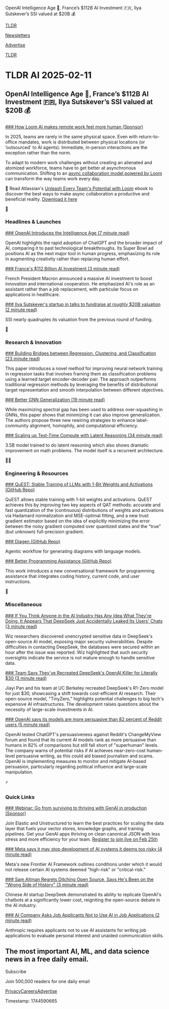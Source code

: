 OpenAI Intelligence Age 🤖, France’s $112B AI Investment 🇫🇷, Ilya Sutskever’s SSI valued at $20B 💰

[TLDR](/)

[Newsletters](/newsletters)

[Advertise](https://advertise.tldr.tech/)

[TLDR](/)

# TLDR AI 2025-02-11

## OpenAI Intelligence Age 🤖, France’s $112B AI Investment 🇫🇷, Ilya Sutskever’s SSI valued at $20B 💰

### 

[### How Loom AI makes remote work feel more human (Sponsor)](https://www.atlassian.com/software/loom/resources/unleash-every-teams-potential?utm_source=tldr&amp;utm_medium=paid-display&amp;utm_campaign=P:loom*O:clm*C:gated-pdf*H:fy25q3*I:loom-ent-awareness*Y:loom*)

In 2025, teams are rarely in the same physical space. Even with return-to-office mandates, work is distributed between physical locations (or ‘outsourced' to AI agents). Immediate, in-person interactions are the exception rather than the norm.

To adapt to modern work challenges without creating an alienated and atomized workforce, teams have to get better at asynchronous communication. Shifting to an [async collaboration model powered by Loom](https://www.atlassian.com/software/loom/resources/unleash-every-teams-potential?utm_source=tldr&utm_medium=paid-display&utm_campaign=P:loom*O:clm*C:gated-pdf*H:fy25q3*I:loom-ent-awareness*Y:loom*) can transform the way teams work every day.

📘 Read Atlassian's [Unleash Every Team's Potential with Loom](https://www.atlassian.com/software/loom/resources/unleash-every-teams-potential?utm_source=tldr&utm_medium=paid-display&utm_campaign=P:loom*O:clm*C:gated-pdf*H:fy25q3*I:loom-ent-awareness*Y:loom*) ebook to discover the best ways to make async collaboration a productive and beneficial reality. [Download it here](https://www.atlassian.com/software/loom/resources/unleash-every-teams-potential?utm_source=tldr&utm_medium=paid-display&utm_campaign=P:loom*O:clm*C:gated-pdf*H:fy25q3*I:loom-ent-awareness*Y:loom*)

🚀

### Headlines & Launches

[### OpenAI Introduces the Intelligence Age (7 minute read)](https://openai.com/global-affairs/introducing-the-intelligence-age/?utm_source=tldrai)

OpenAI highlights the rapid adoption of ChatGPT and the broader impact of AI, comparing it to past technological breakthroughs. Its Super Bowl ad positions AI as the next major tool in human progress, emphasizing its role in augmenting creativity rather than replacing human effort.

[### France's $112 Billion AI Investment (3 minute read)](https://www.aa.com.tr/en/europe/macron-announces-112b-in-ai-investment-over-coming-years/3477218?utm_source=tldrai)

French President Macron announced a massive AI investment to boost innovation and international cooperation. He emphasized AI's role as an assistant rather than a job replacement, with particular focus on applications in healthcare.

[### Ilya Sutskever's startup in talks to fundraise at roughly $20B valuation (2 minute read)](https://techcrunch.com/2025/02/07/report-ilya-sutskevers-startup-in-talks-to-fundraise-at-roughly-20b-valuation/?utm_source=tldrai)

SSI nearly quadruples its valuation from the previous round of funding.

🧠

### Research & Innovation

[### Building Bridges between Regression, Clustering, and Classification (23 minute read)](https://arxiv.org/abs/2502.02996?utm_source=tldrai)

This paper introduces a novel method for improving neural network training in regression tasks that involves framing them as classification problems using a learned target encoder-decoder pair. The approach outperforms traditional regression methods by leveraging the benefits of distributional target representation and smooth interpolation between different objectives.

[### Better GNN Generalization (19 minute read)](https://arxiv.org/abs/2502.04891?utm_source=tldrai)

While maximizing spectral gap has been used to address over-squashing in GNNs, this paper shows that minimizing it can also improve generalization. The authors propose three new rewiring strategies to enhance label-community alignment, homophily, and computational efficiency.

[### Scaling up Test-Time Compute with Latent Reasoning (34 minute read)](https://arxiv.org/abs/2502.05171?utm_source=tldrai)

3.5B model trained to do latent reasoning which also shows dramatic improvement on math problems. The model itself is a recurrent architecture.

👨‍💻

### Engineering & Resources

[### QuEST: Stable Training of LLMs with 1-Bit Weights and Activations (GitHub Repo)](https://github.com/IST-DASLab/QuEST?utm_source=tldrai)

QuEST allows stable training with 1-bit weights and activations. QuEST achieves this by improving two key aspects of QAT methods: accurate and fast quantization of the (continuous) distributions of weights and activations via Hadamard normalization and MSE-optimal fitting, and a new trust gradient estimator based on the idea of explicitly minimizing the error between the noisy gradient computed over quantized states and the "true" (but unknown) full-precision gradient.

[### Diagen (GitHub Repo)](https://github.com/southbridgeai/diagen?utm_source=tldrai)

Agentic workflow for generating diagrams with language models.

[### Better Programming Assistance (GitHub Repo)](https://github.com/TechxGenus/CursorCore?utm_source=tldrai)

This work introduces a new conversational framework for programming assistance that integrates coding history, current code, and user instructions.

🎁

### Miscellaneous

[### If You Think Anyone in the AI Industry Has Any Idea What They're Doing, It Appears That DeepSeek Just Accidentally Leaked Its Users' Chats (3 minute read)](https://futurism.com/the-byte/deepseak-leaks-user-chatlogs?utm_source=tldrai)

Wiz researchers discovered unencrypted sensitive data in DeepSeek's open-source AI model, exposing major security vulnerabilities. Despite difficulties in contacting DeepSeek, the databases were secured within an hour after the issue was reported. Wiz highlighted that such security oversights indicate the service is not mature enough to handle sensitive data.

[### Team Says They've Recreated DeepSeek's OpenAI Killer for Literally $30 (3 minute read)](https://futurism.com/researchers-deepseek-even-cheaper?utm_source=tldrai)

Jiayi Pan and his team at UC Berkeley recreated DeepSeek's R1-Zero model for just $30, showcasing a shift towards cost-efficient AI research. Their open-source model, "TinyZero," highlights potential challenges to big tech's expensive AI infrastructures. The development raises questions about the necessity of large-scale investments in AI.

[### OpenAI says its models are more persuasive than 82 percent of Reddit users (5 minute read)](https://arstechnica.com/ai/2025/02/are-ais-getting-dangerously-good-at-persuasion-openai-says-not-yet/?utm_source=tldrai)

OpenAI tested ChatGPT's persuasiveness against Reddit's ChangeMyView forum and found that its current AI models rank as more persuasive than humans in 82% of comparisons but still fall short of "superhuman" levels. The company warns of potential risks if AI achieves near-zero-cost human-level persuasive writing, as this could aid biased journalism and scams. OpenAI is implementing measures to monitor and mitigate AI-based persuasion, particularly regarding political influence and large-scale manipulation.

⚡️

### Quick Links

[### Webinar: Go from surviving to thriving with GenAI in production (Sponsor)](https://unstructured.io/webinars/elastic-webinar-genai-data-thriving-in-production?utm_source=tldr&amp;utm_medium=newsletter&amp;utm_campaign=wbn-2.25-25-elastic)

Join Elastic and Unstructured to learn the best practices for scaling the data layer that fuels your vector stores, knowledge graphs, and training pipelines. Get your GenAI apps thriving on clean canonical JSON with less stress and more efficiency for your team. [Register to join live on Feb 25th](https://unstructured.io/webinars/elastic-webinar-genai-data-thriving-in-production?utm_source=tldr&utm_medium=newsletter&utm_campaign=wbn-2.25-25-elastic)

[### Meta says it may stop development of AI systems it deems too risky (4 minute read)](https://techcrunch.com/2025/02/03/meta-says-it-may-stop-development-of-ai-systems-it-deems-too-risky/?utm_source=tldrai)

Meta's new Frontier AI Framework outlines conditions under which it would not release certain AI systems deemed "high-risk" or "critical-risk."

[### Sam Altman Regrets Ditching Open Source, Says He's Been on the "Wrong Side of History" (3 minute read)](https://futurism.com/sam-altman-open-source-wrong-side-history?utm_source=tldrai)

Chinese AI startup DeepSeek demonstrated its ability to replicate OpenAI's chatbots at a significantly lower cost, reigniting the open-source debate in the AI industry.

[### AI Company Asks Job Applicants Not to Use AI in Job Applications (2 minute read)](https://www.404media.co/anthropic-claude-job-application-ai-assistants/?utm_source=tldrai)

Anthropic requires applicants not to use AI assistants for writing job applications to evaluate personal interest and unaided communication skills.

## The most important AI, ML, and data science news in a free daily email.

Subscribe

Join 500,000 readers for one daily email

[Privacy](/privacy)[Careers](https://jobs.ashbyhq.com/tldr.tech)[Advertise](/ai/advertise)

Timestamp: 1744590665